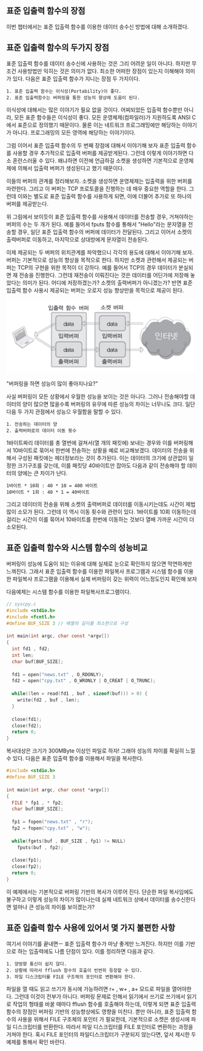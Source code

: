 ## 표준 입출력 함수의 장점

이번 챕터에서는 표준 입출력 함수를 이용한 데이터 송수신 방법에 대해 소개하겠다.

## 표준 입출력 함수의 두가지 장점

표준 입출력 함수를 데이터 송수신에 사용하는 것은 그리 어려운 일이 아니다. 하지만 무조건 사용방법만 익히는 것은 의미가 없다. 최소한 어떠한 장점이 있는지 이해해야 의미가 있다.
다음은 표준 입출력 함수가 지니는 장점 두 가지이다.

```
1. 표준 입출력 함수는 이식성(Portability)이 좋다.
2. 표준 입출력함수는 버퍼링을 통한 성능의 향상에 도움이 된다.
```

이식성에 대해서는 많은 이야기가 필요 없을 것이다. 어찌되었든 입출력 함수뿐만 아니라, 모든 표준 함수들은 이식성이 좋다. 모든 운영체제(컴파일러)가 지원하도록 ANSI C에서 표준으로 정의했기 때문이다. 물론 이는 네트워크 프로그래밍에만 해당하는 이야기가 아니다. 프로그래밍의 모든 영역에 해당하는 이야기이다.

그럼 이어서 표준 입출력 함수의 두 번째 장점에 대해서 이야기해 보자 표준 입출력 함수를 사용할 경우 추가적으로 입출력 버퍼를 제공받게된다. 그런데 이렇게 이야기하면 다소 혼란스러울 수 있다. 왜냐하면 이전에 언급하길 소켓을 생성하면 기본적으로 운영체제에 의해서 입출력 버퍼가 생성된다고 했기 때문이다.

이들의 버퍼의 관계를 정리해보자. 소켓을 생성하면 운영체제는 입출력을 위한 버퍼를 마련한다. 그리고 이 버퍼는 TCP 프로토콜을 진행하는 데 매우 중요한 역할을 한다. 그런데 이와는 별도로 표준 입출력 함수를 사용하게 되면, 이에 더불어 추가로 또 하나의 버퍼를 제공받는다.

위 그림에서 보이듯이 표준 입출력 함수를 사용해서 데이터를 전송할 경우, 거쳐야하는 버퍼의 수는 두 개가 된다. 예를 들어서 fputs 함수를 통해서 "Hello"라는 문자열을 전송할 경우, 일단 표준 입출력 함수의 버퍼에 데이터가 전달된다. 그리고 이어서 소켓의 출력버퍼로 이동하고, 마지막으로 상대방에게 문자열이 전송된다.

이제 제공되는 두 버퍼의 위치관계를 파악했으니 각각의 용도에 대해서 이야기해 보자. 버퍼는 기본적으로 성능의 향상을 목적으로 한다. 하지만 소켓과 관련해서 제공되는 버퍼는 TCP의 구현을 위한 목적이 더 강하다. 예를 들어서 TCP의 경우 데이터가 분실되면 재 전송을 진행한다. 그런데 재전송이 이뤄진다는 것은 데이터를 어딘가에 저장해 놓았다는 의미가 된다. 어디에 저장하겠는가? 소켓의 출력버퍼가 아니겠는가? 반면 표준 입출력 함수 사용시 제공되는 버퍼는 오로지 성능 향상만을 목적으로 제공이 된다.

![alt text](/image/25.png)

"버퍼링을 하면 성능이 많이 좋아지나요?"

사실 버퍼링이 모든 상황에서 우월한 성능을 보이는 것은 아니다. 그러나 전송해야할 데이터의 양이 많으면 많을수록 버퍼링의 유무에 따른 성능의 차이는 너무나도 크다. 일단 다음 두 가지 관점에서 성능으 우월함을 말할 수 있다.

```
1. 전송하는 데이터의 양
2. 출력버퍼로의 데이터 이동 횟수
```

1바이트짜리 데이터를 총 열번에 걸쳐서(열 개의 패킷에) 보내는 경우와 이를 버퍼링해서 10바이트로 묶어서 한번에 전송하는 상황을 예로 비교해보겠다. 데이터의 전송을 위해서 구성된 패킷에는 헤더정보라는 것이 추가된다. 이는 데이터의 크기에 상관없이 일정한 크기구조를 갖는데, 이를 패킷당 40바이트만 잡아도 다음과 같이 전송해야 할 데이터의 양에는 큰 차이가 난다.

```
1바이트 * 10회 : 40 * 10 = 400 바이트
10바이트 * 1회 : 40 * 1 = 40바이트
```

그리고 데이터의 전송을 위해 소켓의 출력버퍼로 데이터를 이동시키는데도 시간이 제법 많이 소모가 된다. 그런데 이 역시 이동 횟수와 관련이 있다. 1바이트를 10회 이동하는데 걸리는 시간이 이를 묶어서 10바이트를 한번에 이동하는 것보다 열배 가까운 시간이 더 소모된다.

## 표준 입출력 함수와 시스템 함수의 성능비교

버퍼링이 성능에 도움이 되는 이유에 대해 실제로 눈으로 확인하지 않으면 막연하게만 느껴진다. 그래서 표준 입출력 함수를 이용한 파일복사 프로그램과 시스템 함수를 이용한 파일복사 프로그램을 이용해서 실제 버퍼링이 갖는 위력이 어느정도인지 확인해 보자

다음예제는 시스템 함수를 이용한 파일복사프로그램이다.

```c
// syscpy.c
#include <stdio.h>
#include <fcntl.h>
#define BUF_SIZE 3 // 배열의 길이를 최소한으로 구성

int main(int argc, char const *argv[])
{
  int fd1 , fd2;
  int len;
  char buf[BUF_SIZE];

  fd1 = open("news.txt" , O_RDONLY);
  fd2 = open("cpy.txt" , O_WRONLY | O_CREAT | O_TRUNC);

  while((len = read(fd1 , buf , sizeof(buf))) > 0) {
    write(fd2 , buf , len);
  }

  close(fd1);
  close(fd2);
  return 0;
}
```

복사대상은 크기가 300MByte 이상인 파일로 하자! 그래야 성능의 차이를 확실히 느낄 수 있다. 다음은 표준 입출력 함수를 이용해서 파일을 복사한다.

```c
#include <stdio.h>
#define BUF_SIZE 3

int main(int argc, char const *argv[])
{
  FILE * fp1 , * fp2;
  char buf[BUF_SIZE];

  fp1 = fopen("news.txt" , "r");
  fp2 = fopen("cpy.txt" , "w");

  while(fgets(buf , BUF_SIZE , fp1) != NULL)
    fputs(buf , fp2);

  close(fp1);
  close(fp2);
  return 0;
}
```

이 예제에서는 기본적으로 버퍼링 기반의 복사가 이루어 진다. 단순한 파일 복사임에도 불구하고 이렇게 성능의 차이가 많이나는데 실제 네트워크 상에서 데이터를 송수신한다면 얼마나 큰 성능의 차이를 보이겠는가?

## 표준 입출력 함수 사용에 있어서 몇 가지 불편한 사항

여기서 이야기를 끝내면ㅡ 표준 입출력 함수가 마냥 좋게만 느겨진다. 하지만 이를 기반으로 하는 입출력에도 나름 단점이 있다. 이를 정리하면 다음과 같다.

```
1. 양방향 통신이 쉽지 않다.
2. 상황에 따라서 fflush 함수의 호출이 빈번히 등장할 수 있다.
3. 파일 디스크립터를 FILE 구조체의 포인터로 변환해야 한다.
```

파일을 열 때도 읽고 쓰기가 동시에 가능하려면 r+ , w+ , a+ 모드로 파일을 열어야한다. 그런데 이것이 전부가 아니다. 버퍼링 문제로 인해서 읽기에서 쓰기로 쓰기에서 읽기로 작업의 형태를 바꿀 때마다 fflush 함수를 호출해야 하는데, 이렇게 되면 표준 입출력 함수의 장점인 버퍼링 기반의 성능향상에도 영향을 미친다. 뿐만 아니라, 표준 입출력 함수의 사용을 위해서 FILE 구조체의 포인터 가 필요한데, 기본적으로 소켓은 생성시에 파일 디스크립터를 반환한다. 따라서 파일 디스크립터를 FILE 포인터로 변환하는 과정을 거쳐야 한다. 혹시 FILE 포인터의 파일디스크립터가 구분되지 않는다면, 앞서 제시한 두 예제를 통해서 확인 바란다.
